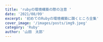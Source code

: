 ```yaml
---
title: 'rubyの環境構築の際の注意 '
date: '2021/08/09'
excerpt: '初めてのRubyの環境構築に躓くところ全集'
cover_image: '/images/posts/img9.jpeg'
category: 'Ruby'
author: '山田　太郎'
---
```


